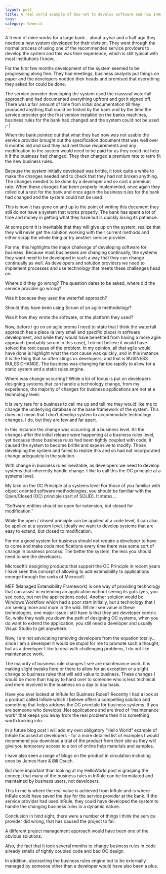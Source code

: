 ```yaml
---
layout: post
title: A real world example of how not to develop software and how InRule can save the day.
tags: 
category: General
---
```

A friend of mine works for a large bank… about a year and a half ago they needed a new system developed for their division. They went through the normal process of using one of the recommended service providers to develop the system and this was their experience, which is still typical with most institutions I know…

For the first few months development of the system seemed to be progressing along fine. They had meetings, business analysts put things on paper and the developers nodded their heads and promised that everything they asked for could be done.

The service provider developing the system used the classical waterfall approach and had documented everything upfront and got it signed off. There was a fair amount of time from initial documentation till they produced anything that could be tested by the bank and by the time the service provider got the first version installed on the banks machines, business rules for the bank had changed and the system could not be used ;-(

When the bank pointed out that what they had now was not usable the service provider brought out the specification document that was well over 6 months old and said they had met those requirements and any modification to the system would need to be paid for as they could not help it if the business had changed. They then charged a premium rate to retro fit the new business rules.

Because the system initially developed was brittle, it took quite a while to make the changes needed and to check that they had not broken anything. The changes needed to be done by a developer and so cost a premium rate. When these changes had been properly implemented, once again they rolled out a test for the bank and once again the business rules for the bank had changed and the system could not be used.

This is how it has gone on and up to the point of writing this document they still do not have a system that works properly. The bank has spent a lot of time and money in getting what they have but is quickly losing its patience.

At some point it is inevitable that they will give up on the system, realize that they will never get the solution working with their current methods and either scrap the whole thing or try another service provider.

For me, this highlights the major challenge of developing software for business. Because most businesses are changing continually, the systems they want need to be developed in such a way that they can change continually as well. As developers and solution providers we need to implement processes and use technology that meets these challenges head on.

Where did they go wrong?
The question dares to be asked, where did the service provider go wrong?

Was it because they used the waterfall approach?

Should they have been using Scrum of an agile methodology?

Was it how they wrote the software, or the platform they used?

Now, before I go on an agile promo I need to state that I think the waterfall approach has a place (a very small and specific place) in software development, and while they would have benefited from having a more agile approach (probably scrum in this case), I do not believe it would have solved the root cause of the problem. In my opinion, all that agile would have done is highlight what the root cause was quickly, and in this instance it is the thing that so often stings us developers, and that is BUSINESS RULES CHANGE. The business was changing far too rapidly to allow for a static system and a static rules engine. 

Where was change occurring?
While a lot of focus is put on developers designing systems that can handle a technology change, from my experience, the majority of changes for business applications are not at a technology level.

It is very rare for a business to call me up and tell me they would like me to change the underlying database or the base framework of the system. This does not mean that I don’t develop system to accommodate technology changes. I do, but they are few and far apart.

In this instance the change was occurring at a business level. All the changes after the initial release were happening at a business rules level, yet because these business rules had been tightly coupled with code, it caused the system to become brittle and expensive to modify. Those developing the system and failed to realize this and so had not incorporated change adequately in the solution.

With change in business rules inevitable, as developers we need to develop systems that inherently handle change. I like to call this the OC principle at a systems level. 

My take on the OC Principle at a systems level
For those of you familiar with object oriented software methodologies, you should be familiar with the Open/Closed (OC) principle (part of SOLID). It states…

“Software entities should be open for extension, but closed for modification.”

While the open / closed principle can be applied at a code level, it can also be applied at a system level. Ideally we want to develop systems that are easy to extend, but closed to modification.

For me a good system for business should not require a developer to have to come and make code modifications every time there was some sort of change in business process. The better the system, the less you should need to see the developers.

Microsoft’s designing products that support the OC Principle
In recent years I have seen this concept of allowing to add extensibility to applications emerge through the ranks of Microsoft.

MEF (Managed Extensibility Framework) is one way of providing technology that can assist in extending an application without seeing its guts (yes, you see code, but not the applications code).
Another solution would be Windows Workflow which had a poor start initially, but a technology that I am seeing more and more in the wild.
While I see value in these technologies, one major issue I still have is that they are developer centric. So, while they walk you down the path of designing OC systems, when you do want to extend the application, you still need a developer and usually Visual Studio to get anywhere.

Now, I am not advocating removing developers from the equation totally… since I am a developer it would be stupid for me to promote such a thought, but as a developer I like to deal with challenging problems, I do not like maintenance work.

The majority of business rule changes I see are maintenance work. It is making slight tweaks here or there to allow for an exception or a slight change to business rules that will add value to business. These changes I would be more than happy to hand over to someone who is less technical and more involved in the business on a day to day basis. 

Have you ever looked at InRule for Business Rules?
Recently I had a look at a product called InRule which I believe offers a compelling solution and something that helps address the OC principle for business systems. If you are someone who develops .Net applications and are tired of “maintenance work” that keeps you away from the real problems then it is something worth looking into.

In a future blog post I will add my own obligatory “Hello World” example of InRule focussed at developers - for a more detailed list of examples I would recommend you download a trial of the product from their site as they will give you temporary access to a ton of online help materials and samples.

I have also seen a range of blogs on the product in circulation including ones by James Hare & Bill Osuch.

But more important than looking at my HelloWorld post is grasping the concept that many of the business rules in InRule can be formulated and maintained by business users, not developers.

This to me is where the real value is achieved from InRule and is where InRule could have saved the day for the service provider at the bank. If the service provider had used InRule, they could have developed the system to handle the changing business rules in a dynamic nature.

Conclusion
In hind sight, there were a number of things I think the service provider did wrong, that has caused the project to fail.

A different project management approach would have been one of the obvious solutions.

Also, the fact that it took several months to change business rules in code already smells of tightly coupled code and bad OO design.

In addition, abstracting the business rules engine out to be externally managed by someone other than a developer would have also been a plus.